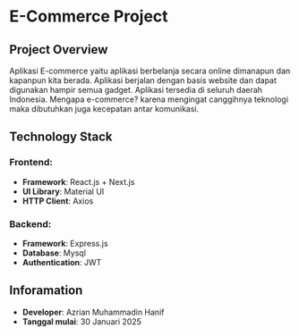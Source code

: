 # E-Commerce Project

## Project Overview

Aplikasi E-commerce yaitu aplikasi berbelanja secara online dimanapun dan kapanpun kita berada. Aplikasi berjalan dengan basis website dan dapat digunakan hampir semua gadget. Aplikasi tersedia di seluruh daerah Indonesia. Mengapa e-commerce? karena mengingat canggihnya teknologi maka dibutuhkan juga kecepatan antar komunikasi.

## Technology Stack

### Frontend:

- **Framework**: React.js + Next.js
- **UI Library**: Material UI
- **HTTP Client**: Axios

### Backend:

- **Framework**: Express.js
- **Database**: Mysql
- **Authentication**: JWT

## Inforamation

- **Developer**: Azrian Muhammadin Hanif
- **Tanggal mulai**: 30 Januari 2025